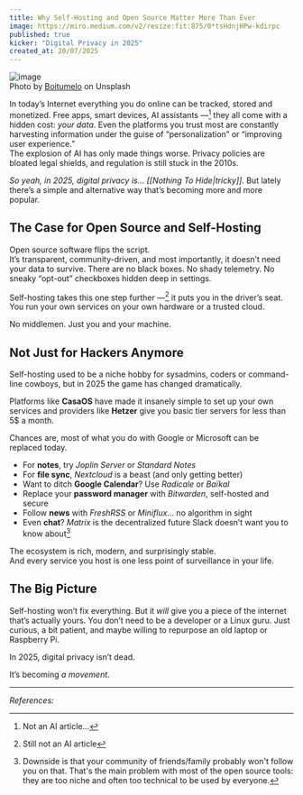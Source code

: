 ```yaml
---
title: Why Self-Hosting and Open Source Matter More Than Ever
image: https://miro.medium.com/v2/resize:fit:875/0*tsHdnjHPw-kdirpc
published: true
kicker: "Digital Privacy in 2025"
created_at: 20/07/2025
---
```


<img src="https://miro.medium.com/v2/resize:fit:875/0*tsHdnjHPw-kdirpc" alt="image">
<div class="unsplash-mention">
  Photo by <a href="https://unsplash.com/@writecodenow">Boitumelo</a> on Unsplash
</div>

In today’s Internet everything you do online can be tracked, stored and monetized.
Free apps, smart devices, AI assistants —[^1] they all come with a hidden cost: _your data_. Even the platforms you trust most are constantly harvesting information under the guise of “personalization” or “improving user experience.”  
The explosion of AI has only made things worse. Privacy policies are bloated legal shields, and regulation is still stuck in the 2010s.

_So yeah, in 2025, digital privacy is… [[Nothing To Hide|tricky]]._ But lately there’s a simple and alternative way that’s becoming more and more popular.

## The Case for Open Source and Self-Hosting

Open source software flips the script.  
It’s transparent, community-driven, and most importantly, it doesn’t need your data to survive. There are no black boxes. No shady telemetry. No sneaky “opt-out” checkboxes hidden deep in settings.

Self-hosting takes this one step further —[^2] it puts you in the driver’s seat.  
You run your own services on your own hardware or a trusted cloud.

No middlemen. Just you and your machine.

## Not Just for Hackers Anymore

Self-hosting used to be a niche hobby for sysadmins, coders or command-line cowboys, but in 2025 the game has changed dramatically.

Platforms like **CasaOS** have made it insanely simple to set up your own services and providers like **Hetzer** give you basic tier servers for less than 5$ a month.

Chances are, most of what you do with Google or Microsoft can be replaced today.

- For **notes**, try _Joplin Server_ or _Standard Notes_
- For **file sync**, _Nextcloud_ is a beast (and only getting better)
- Want to ditch **Google Calendar**? Use _Radicale_ or _Baïkal_
- Replace your **password manager** with _Bitwarden_, self-hosted and secure
- Follow **news** with _FreshRSS_ or _Miniflux_... no algorithm in sight
- Even **chat**? _Matrix_ is the decentralized future Slack doesn’t want you to know about[^3]

The ecosystem is rich, modern, and surprisingly stable.  
And every service you host is one less point of surveillance in your life.

## The Big Picture

Self-hosting won’t fix everything. But it _will_ give you a piece of the internet that’s actually yours. You don’t need to be a developer or a Linux guru.
Just curious, a bit patient, and maybe willing to repurpose an old laptop or Raspberry Pi.

In 2025, digital privacy isn’t dead.

It’s becoming _a movement_.

---

_References:_

[^1]: Not an AI article...
[^2]: Still not an AI article
[^3]: Downside is that your community of friends/family probably won't follow you on that. That's the main problem with most of the open source tools: they are too niche and often too technical to be used by everyone.
